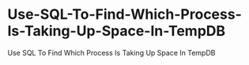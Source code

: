 # Use-SQL-To-Find-Which-Process-Is-Taking-Up-Space-In-TempDB
Use SQL To Find Which Process Is Taking Up Space In TempDB
